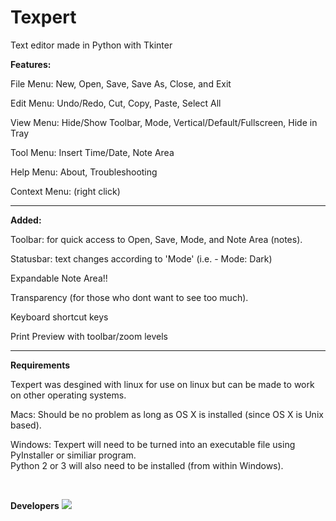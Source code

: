 # Texpert  
Text editor made in Python with Tkinter  
  
  
**Features:**

File Menu: New, Open, Save, Save As, Close, and Exit  

Edit Menu: Undo/Redo, Cut, Copy, Paste, Select All

View Menu: Hide/Show Toolbar, Mode, Vertical/Default/Fullscreen, Hide in Tray 

Tool Menu: Insert Time/Date, Note Area  

Help Menu: About, Troubleshooting  

Context Menu: (right click)


--------------------------------------------------------------------  

**Added:** 

Toolbar: for quick access to Open, Save, Mode, and Note Area (notes).  

Statusbar: text changes according to 'Mode' (i.e. - Mode: Dark)

Expandable Note Area!!  

Transparency (for those who dont want to see too much).

Keyboard shortcut keys

Print Preview with toolbar/zoom levels  


--------------------------------------------------------------------
**Requirements**  

Texpert was desgined with linux for use on linux but can be made to work on other operating systems.  

Macs: Should be no problem as long as OS X is installed (since OS X is Unix based).

Windows: Texpert will need to be turned into an executable file using PyInstaller or similiar program.  
Python 2 or 3 will also need to be installed (from within Windows).  

<br>  


**Developers**
<a href="https://github.com/linuxlawson/texpert/graphs/contributors">
  <img src="https://contributors-img.web.app/image?repo=linuxlawson/texpert" />
</a>








